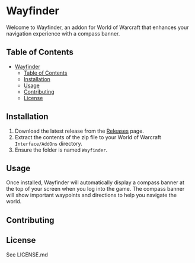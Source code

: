 # Wayfinder

Welcome to Wayfinder, an addon for World of Warcraft that enhances your navigation experience with a compass banner.

## Table of Contents

- [Wayfinder](#wayfinder)
  - [Table of Contents](#table-of-contents)
  - [Installation](#installation)
  - [Usage](#usage)
  - [Contributing](#contributing)
  - [License](#license)

## Installation

1. Download the latest release from the [Releases](https://github.com/wyomarus/wayfinder/releases) page.
2. Extract the contents of the zip file to your World of Warcraft `Interface/AddOns` directory.
3. Ensure the folder is named `Wayfinder`.

## Usage

Once installed, Wayfinder will automatically display a compass banner at the top of your screen when you log into the game. The compass banner will show important waypoints and directions to help you navigate the world.

## Contributing

## License

See LICENSE.md
